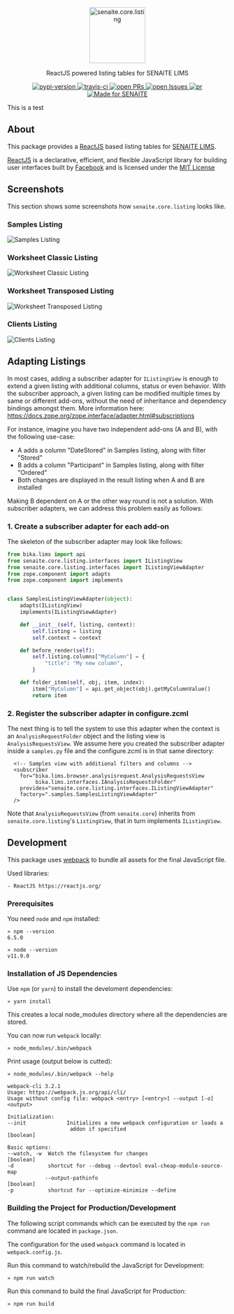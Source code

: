 <div align="center">

  <a href="https://github.com/senaite/senaite.core.listing">
    <img src="static/logo.png" alt="senaite.core.listing" height="128" />
  </a>

  <p>ReactJS powered listing tables for SENAITE LIMS</p>

  <div>
    <a href="https://pypi.python.org/pypi/senaite.core.listing">
      <img src="https://img.shields.io/pypi/v/senaite.core.listing.svg?style=flat-square" alt="pypi-version" />
    </a>
    <a href="https://travis-ci.org/senaite/senaite.core.listing">
      <img src="https://img.shields.io/travis/senaite/senaite.core.listing.svg?style=flat-square" alt="travis-ci" />
    </a>
    <a href="https://github.com/senaite/senaite.core.listing/pulls">
      <img src="https://img.shields.io/github/issues-pr/senaite/senaite.core.listing.svg?style=flat-square" alt="open PRs" />
    </a>
    <a href="https://github.com/senaite/senaite.core.listing/issues">
      <img src="https://img.shields.io/github/issues/senaite/senaite.core.listing.svg?style=flat-square" alt="open Issues" />
    </a>
    <a href="#">
      <img src="https://img.shields.io/badge/PRs-welcome-brightgreen.svg?style=flat-square" alt="pr" />
    </a>
    <a href="https://www.senaite.com">
      <img src="https://img.shields.io/badge/Made%20for%20SENAITE-%E2%AC%A1-lightgrey.svg" alt="Made for SENAITE" />
    </a>
  </div>
</div>

This is a test

## About

This package provides a [ReactJS](https://reactjs.org) based
listing tables for [SENAITE LIMS](https://www.senaite.com).

[ReactJS](https://reactjs.org/) is a declarative, efficient, and flexible
JavaScript library for building user interfaces built by
[Facebook](https://github.com/facebook/react) and is licensed under the [MIT
License](https://github.com/facebook/react/blob/master/LICENSE)


## Screenshots

This section shows some screenshots how `senaite.core.listing` looks like.


### Samples Listing

<img src="static/1_samples_listing.png" alt="Samples Listing" />


### Worksheet Classic Listing

<img src="static/2_worksheet_classic_listing.png" alt="Worksheet Classic Listing" />


### Worksheet Transposed Listing

<img src="static/3_worksheet_transposed_listing.png" alt="Worksheet Transposed Listing" />


### Clients Listing

<img src="static/4_clients_listing.png" alt="Clients Listing" />


## Adapting Listings

In most cases, adding a subscriber adapter for `IListingView` is enough to
extend a given listing with additional columns, status or even behavior. With
the subscriber approach, a given listing can be modified multiple times by same
or different add-ons, without the need of inheritance and dependency bindings
amongst them. More information here: https://docs.zope.org/zope.interface/adapter.html#subscriptions

For instance, imagine you have two independent add-ons (A and B),
with the following use-case:

- A adds a column "DateStored" in Samples listing, along with filter "Stored"
- B adds a column "Participant" in Samples listing, along with filter "Ordered"
- Both changes are displayed in the result listing when A and B are installed

Making B dependent on A or the other way round is not a solution. With
subscriber adapters, we can address this problem easily as follows:

### 1. Create a subscriber adapter for each add-on

The skeleton of the subscriber adapter may look like follows:

```python
from bika.lims import api
from senaite.core.listing.interfaces import IListingView
from senaite.core.listing.interfaces import IListingViewAdapter
from zope.component import adapts
from zope.component import implements


class SamplesListingViewAdapter(object):
    adapts(IListingView)
    implements(IListingViewAdapter)

    def __init__(self, listing, context):
        self.listing = listing
        self.context = context

    def before_render(self):
        self.listing.columns["MyColumn"] = {
            "title": "My new column",
        }

    def folder_item(self, obj, item, index):
        item["MyColumn"] = api.get_object(obj).getMyColumnValue()
        return item
```

### 2. Register the subscriber adapter in configure.zcml

The next thing is to tell the system to use this adapter when the context is an
`AnalysisRequestFolder` object and the listing view is `AnalysisRequestsView`.
We assume here you created the subscriber adapter inside a `samples.py` file and
the configure.zcml is in that same directory:

```
  <!-- Samples view with additional filters and columns -->
  <subscriber
    for="bika.lims.browser.analysisrequest.AnalysisRequestsView
         bika.lims.interfaces.IAnalysisRequestsFolder"
    provides="senaite.core.listing.interfaces.IListingViewAdapter"
    factory=".samples.SamplesListingViewAdapter"
  />
```

Note that `AnalysisRequestsView` (from `senaite.core`) inherits from
`senaite.core.listing`'s `ListingView`, that in turn implements `IListingView`.


## Development

This package uses [webpack](https://webpack.js.org) to bundle all assets for the
final JavaScript file.

Used libraries:

    - ReactJS https://reactjs.org/


### Prerequisites

You need `node` and `npm` installed:

    » npm --version
    6.5.0

    » node --version
    v11.9.0

### Installation of JS Dependencies

Use `npm` (or `yarn`) to install the develoment dependencies:

    » yarn install

This creates a local node_modules directory where all the dependencies are stored.


You can now run `webpack` locally:

    » node_modules/.bin/webpack

Print usage (output below is cutted):

    » node_modules/.bin/webpack --help

    webpack-cli 3.2.1
    Usage: https://webpack.js.org/api/cli/
    Usage without config file: webpack <entry> [<entry>] --output [-o] <output>

    Initialization:
    --init             Initializes a new webpack configuration or loads a
                        addon if specified                                [boolean]

    Basic options:
    --watch, -w  Watch the filesystem for changes                        [boolean]
    -d           shortcut for --debug --devtool eval-cheap-module-source-map
                --output-pathinfo                                       [boolean]
    -p           shortcut for --optimize-minimize --define


### Building the Project for Production/Development

The following script commands which can be executed by the `npm run` command are
located in `package.json`.

The configuration for the used `webpack` command is located in `webpack.config.js`.


Run this command to watch/rebuild the JavaScript for Development:

    » npm run watch

Run this command to build the final JavaScript for Production:

    » npm run build
